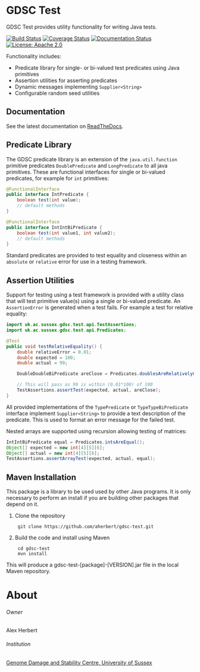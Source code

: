 GDSC Test
=========

GDSC Test provides utility functionality for writing Java tests.

[![Build Status](https://travis-ci.com/aherbert/gdsc-test.svg?branch=master)](https://travis-ci.com/aherbert/gdsc-test)
[![Coverage Status](https://coveralls.io/repos/github/aherbert/gdsc-test/badge.svg?branch=master)](https://coveralls.io/github/aherbert/gdsc-test?branch=master)
[![Documentation Status](https://readthedocs.org/projects/gdsc-test/badge/?version=latest)](https://gdsc-test.readthedocs.io/en/latest/?badge=latest)
[![License: Apache 2.0](https://img.shields.io/badge/License-Apache%20v2-blue.svg)](https://www.apache.org/licenses/LICENSE-2.0)

Functionality includes:

- Predicate library for single- or bi-valued test predicates using Java primitives
- Assertion utilities for asserting predicates
- Dynamic messages implementing `Supplier<String>`
- Configurable random seed utilities

Documentation
-------------

See the latest documentation on [ReadTheDocs](https://gdsc-test.readthedocs.io).

Predicate Library
-----------------

The GDSC predicate library is an extension of the ``java.util.function``
primitive predicates ``DoublePredicate`` and ``LongPredicate`` to all java
primitives. These are functional interfaces for single or bi-valued predicates,
for example for ``int`` primitives:

```Java
@FunctionalInterface
public interface IntPredicate {
    boolean test(int value);
    // default methods
}

@FunctionalInterface
public interface IntIntBiPredicate {
    boolean test(int value1, int value2);
    // default methods
}
```
Standard predicates are provided to test equality and closeness within an
`absolute` or `relative` error for use in a testing framework.

Assertion Utilities
-------------------

Support for testing using a test framework is provided with a utility class that
will test primitive value(s) using a single or bi-valued predicate. An
``AssertionError`` is generated when a test fails. For example a test for
relative equality:

```Java
import uk.ac.sussex.gdsc.test.api.TestAssertions;
import uk.ac.sussex.gdsc.test.api.Predicates;

@Test
public void testRelativeEquality() {
    double relativeError = 0.01;
    double expected = 100;
    double actual = 99;

    DoubleDoubleBiPredicate areClose = Predicates.doublesAreRelativelyClose(relativeError);

    // This will pass as 99 is within (0.01*100) of 100
    TestAssertions.assertTest(expected, actual, areClose);
}
```

All provided implementations of the ``TypePredicate`` or ``TypeTypeBiPredicate``
interface implement ``Supplier<String>`` to provide a text description of the predicate. This is used to format an error message for the failed test.

Nested arrays are supported using recursion allowing testing of matrices:

```Java
IntIntBiPredicate equal = Predicates.intsAreEqual();
Object[] expected = new int[4][5][6];
Object[] actual = new int[4][5][6];
TestAssertions.assertArrayTest(expected, actual, equal);
```

Maven Installation
------------------

This package is a library to be used used by other Java programs. It is only
necessary to perform an install if you are building other packages that depend
on it.

1. Clone the repository

        git clone https://github.com/aherbert/gdsc-test.git

2. Build the code and install using Maven

        cd gdsc-test
        mvn install

This will produce a gdsc-test-[package]-[VERSION].jar file in the local Maven
repository.


# About #

###### Owner ######
Alex Herbert

###### Institution ######
[Genome Damage and Stability Centre, University of Sussex](http://www.sussex.ac.uk/gdsc/)
